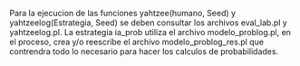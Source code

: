 Para la ejecucion de las funciones yahtzee(humano, Seed) y yahtzeelog(Estrategia, Seed) se deben consultar los archivos eval_lab.pl y yahtzeelog.pl. 
La estrategia ia_prob utiliza el archivo modelo_problog.pl, en el proceso, crea y/o reescribe el archivo modelo_problog_res.pl que contrendra todo lo necesario para hacer los calculos de probabilidades.
